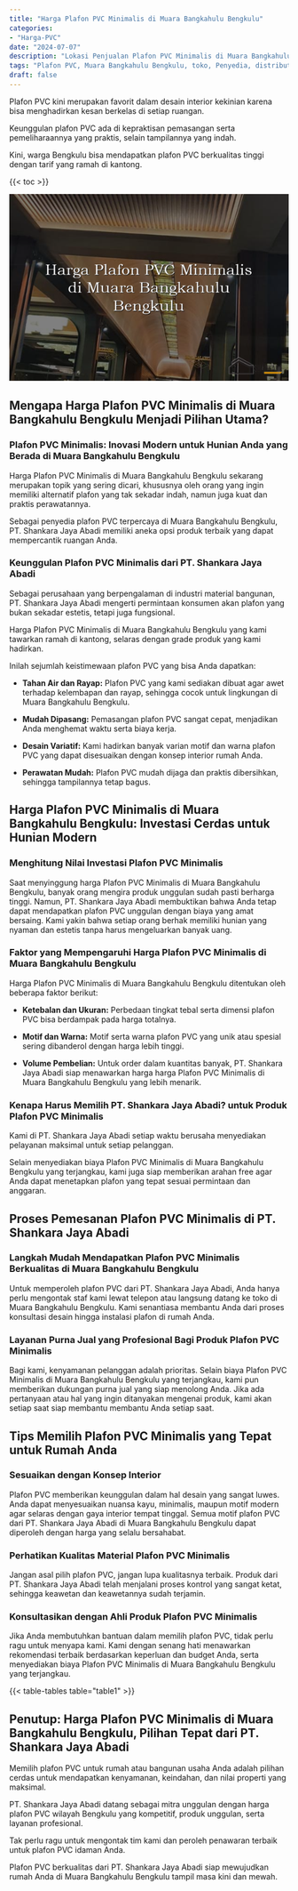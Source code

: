 ```yaml
---
title: "Harga Plafon PVC Minimalis di Muara Bangkahulu Bengkulu"
categories: 
- "Harga-PVC"
date: "2024-07-07"
description: "Lokasi Penjualan Plafon PVC Minimalis di Muara Bangkahulu Bengkulu untuk tempat tinggal, kantor, serta ritel. Panel terbaik, pilihan motif, warna modern, beserta servis instalasi ditangani oleh tim profesional serta garansi resmi!|Layanan distribusi Plafon PVC Minimalis di Muara Bangkahulu Bengkulu bagi kebutuhan rumah, office, maupun gerai, dengan material terbaik dan pemasangan oleh teknisi berpengalaman dan jaminan resmi.|Alternatif Plafon PVC Minimalis di Muara Bangkahulu Bengkulu yang andal untuk tempat tinggal, perkantoran, serta gerai, bersama produk terbaik dan instalasi dikerjakan oleh tenaga ahli ahli dan kepastian resmi.|Penjualan Plafon PVC Minimalis di Muara Bangkahulu Bengkulu bagi hunian, kantor, dan toko, dengan material terbaik dan instalasi oleh tenaga ahli profesional, dilengkapi dengan garansi resmi.}"
tags: "Plafon PVC, Muara Bangkahulu Bengkulu, toko, Penyedia, distributor"
draft: false
---
```


Plafon PVC kini merupakan favorit dalam desain interior kekinian karena bisa menghadirkan kesan berkelas di setiap ruangan.

Keunggulan plafon PVC ada di kepraktisan pemasangan serta pemeliharaannya yang praktis, selain tampilannya yang indah.

Kini, warga Bengkulu bisa mendapatkan plafon PVC berkualitas tinggi dengan tarif yang ramah di kantong.

{{< toc >}}

![Harga Plafon PVC Minimalis di Muara Bangkahulu Bengkulu](/images/Harga-PVC/Harga-Plafon-PVC-Minimalis-di-Muara-Bangkahulu-Bengkulu.png)


## Mengapa Harga Plafon PVC Minimalis di Muara Bangkahulu Bengkulu Menjadi Pilihan Utama?

### Plafon PVC Minimalis: Inovasi Modern untuk Hunian Anda yang Berada di Muara Bangkahulu Bengkulu

Harga Plafon PVC Minimalis di Muara Bangkahulu Bengkulu sekarang merupakan topik yang sering dicari, khususnya oleh orang yang ingin memiliki alternatif plafon yang tak sekadar indah, namun juga kuat dan praktis perawatannya.

Sebagai penyedia plafon PVC terpercaya di Muara Bangkahulu Bengkulu, PT. Shankara Jaya Abadi memiliki aneka opsi produk terbaik yang dapat mempercantik ruangan Anda.

### Keunggulan Plafon PVC Minimalis dari PT. Shankara Jaya Abadi

Sebagai perusahaan yang berpengalaman di industri material bangunan, PT. Shankara Jaya Abadi mengerti permintaan konsumen akan plafon yang bukan sekadar estetis, tetapi juga fungsional.

Harga Plafon PVC Minimalis di Muara Bangkahulu Bengkulu yang kami tawarkan ramah di kantong, selaras dengan grade produk yang kami hadirkan.

Inilah sejumlah keistimewaan plafon PVC yang bisa Anda dapatkan:

- **Tahan Air dan Rayap:** Plafon PVC yang kami sediakan dibuat agar awet terhadap kelembapan dan rayap, sehingga cocok untuk lingkungan di Muara Bangkahulu Bengkulu.

- **Mudah Dipasang:** Pemasangan plafon PVC sangat cepat, menjadikan Anda menghemat waktu serta biaya kerja.

- **Desain Variatif:** Kami hadirkan banyak varian motif dan warna plafon PVC yang dapat disesuaikan dengan konsep interior rumah Anda.

- **Perawatan Mudah:** Plafon PVC mudah dijaga dan praktis dibersihkan, sehingga tampilannya tetap bagus.

## Harga Plafon PVC Minimalis di Muara Bangkahulu Bengkulu: Investasi Cerdas untuk Hunian Modern

### Menghitung Nilai Investasi Plafon PVC Minimalis

Saat menyinggung harga Plafon PVC Minimalis di Muara Bangkahulu Bengkulu, banyak orang mengira produk unggulan sudah pasti berharga tinggi. Namun, PT. Shankara Jaya Abadi membuktikan bahwa Anda tetap dapat mendapatkan plafon PVC unggulan dengan biaya yang amat bersaing. Kami yakin bahwa setiap orang berhak memiliki hunian yang nyaman dan estetis tanpa harus mengeluarkan banyak uang.

### Faktor yang Mempengaruhi Harga Plafon PVC Minimalis di Muara Bangkahulu Bengkulu

Harga Plafon PVC Minimalis di Muara Bangkahulu Bengkulu ditentukan oleh beberapa faktor berikut:

- **Ketebalan dan Ukuran:** Perbedaan tingkat tebal serta dimensi plafon PVC bisa berdampak pada harga totalnya.

- **Motif dan Warna:** Motif serta warna plafon PVC yang unik atau spesial sering dibanderol dengan harga lebih tinggi.

- **Volume Pembelian:** Untuk order dalam kuantitas banyak, PT. Shankara Jaya Abadi siap menawarkan harga harga Plafon PVC Minimalis di Muara Bangkahulu Bengkulu yang lebih menarik.

### Kenapa Harus Memilih PT. Shankara Jaya Abadi? untuk Produk Plafon PVC Minimalis

Kami di PT. Shankara Jaya Abadi setiap waktu berusaha menyediakan pelayanan maksimal untuk setiap pelanggan.

Selain menyediakan biaya Plafon PVC Minimalis di Muara Bangkahulu Bengkulu yang terjangkau, kami juga siap memberikan arahan free agar Anda dapat menetapkan plafon yang tepat sesuai permintaan dan anggaran.

## Proses Pemesanan Plafon PVC Minimalis di PT. Shankara Jaya Abadi

### Langkah Mudah Mendapatkan Plafon PVC Minimalis Berkualitas di Muara Bangkahulu Bengkulu

Untuk memperoleh plafon PVC dari PT. Shankara Jaya Abadi, Anda hanya perlu mengontak staf kami lewat telepon atau langsung datang ke toko di Muara Bangkahulu Bengkulu. Kami senantiasa membantu Anda dari proses konsultasi desain hingga instalasi plafon di rumah Anda.

### Layanan Purna Jual yang Profesional Bagi Produk Plafon PVC Minimalis

Bagi kami, kenyamanan pelanggan adalah prioritas. Selain biaya Plafon PVC Minimalis di Muara Bangkahulu Bengkulu yang terjangkau, kami pun memberikan dukungan purna jual yang siap menolong Anda. Jika ada pertanyaan atau hal yang ingin ditanyakan mengenai produk, kami akan setiap saat siap membantu membantu Anda setiap saat.

## Tips Memilih Plafon PVC Minimalis yang Tepat untuk Rumah Anda

### Sesuaikan dengan Konsep Interior

Plafon PVC memberikan keunggulan dalam hal desain yang sangat luwes. Anda dapat menyesuaikan nuansa kayu, minimalis, maupun motif modern agar selaras dengan gaya interior tempat tinggal. Semua motif plafon PVC dari PT. Shankara Jaya Abadi di Muara Bangkahulu Bengkulu dapat diperoleh dengan harga yang selalu bersahabat.

### Perhatikan Kualitas Material Plafon PVC Minimalis

Jangan asal pilih plafon PVC, jangan lupa kualitasnya terbaik. Produk dari PT. Shankara Jaya Abadi telah menjalani proses kontrol yang sangat ketat, sehingga keawetan dan keawetannya sudah terjamin.

### Konsultasikan dengan Ahli Produk Plafon PVC Minimalis

Jika Anda membutuhkan bantuan dalam memilih plafon PVC, tidak perlu ragu untuk menyapa kami. Kami dengan senang hati menawarkan rekomendasi terbaik berdasarkan keperluan dan budget Anda, serta menyediakan biaya Plafon PVC Minimalis di Muara Bangkahulu Bengkulu yang terjangkau.

{{< table-tables table="table1" >}}

## Penutup: Harga Plafon PVC Minimalis di Muara Bangkahulu Bengkulu, Pilihan Tepat dari PT. Shankara Jaya Abadi

Memilih plafon PVC untuk rumah atau bangunan usaha Anda adalah pilihan cerdas untuk mendapatkan kenyamanan, keindahan, dan nilai properti yang maksimal.

PT. Shankara Jaya Abadi datang sebagai mitra unggulan dengan harga plafon PVC wilayah Bengkulu yang kompetitif, produk unggulan, serta layanan profesional.

Tak perlu ragu untuk mengontak tim kami dan peroleh penawaran terbaik untuk plafon PVC idaman Anda.

Plafon PVC berkualitas dari PT. Shankara Jaya Abadi siap mewujudkan rumah Anda di Muara Bangkahulu Bengkulu tampil masa kini dan mewah.